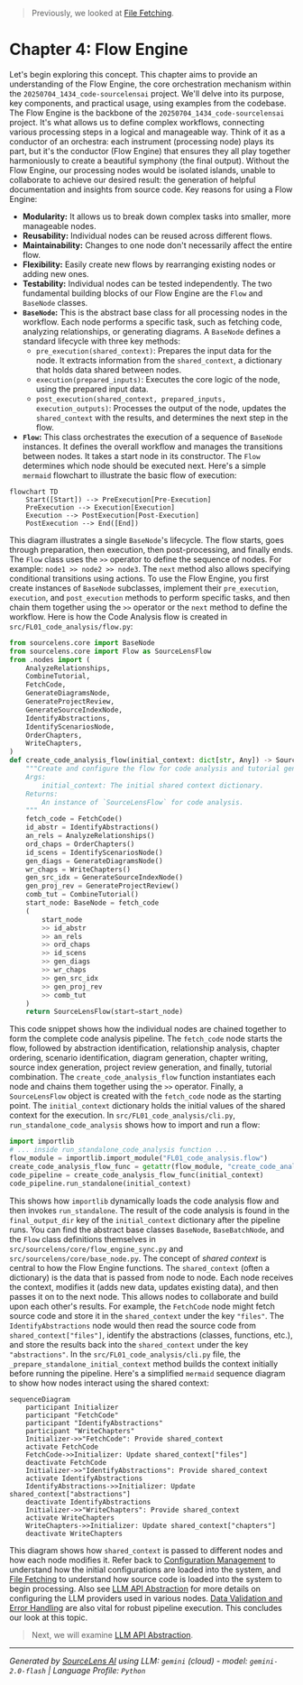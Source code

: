 > Previously, we looked at [File Fetching](03_file-fetching.md).

# Chapter 4: Flow Engine
Let's begin exploring this concept. This chapter aims to provide an understanding of the Flow Engine, the core orchestration mechanism within the `20250704_1434_code-sourcelensai` project. We'll delve into its purpose, key components, and practical usage, using examples from the codebase.
The Flow Engine is the backbone of the `20250704_1434_code-sourcelensai` project. It's what allows us to define complex workflows, connecting various processing steps in a logical and manageable way. Think of it as a conductor of an orchestra: each instrument (processing node) plays its part, but it's the conductor (Flow Engine) that ensures they all play together harmoniously to create a beautiful symphony (the final output). Without the Flow Engine, our processing nodes would be isolated islands, unable to collaborate to achieve our desired result: the generation of helpful documentation and insights from source code.
Key reasons for using a Flow Engine:
*   **Modularity:** It allows us to break down complex tasks into smaller, more manageable nodes.
*   **Reusability:** Individual nodes can be reused across different flows.
*   **Maintainability:** Changes to one node don't necessarily affect the entire flow.
*   **Flexibility:** Easily create new flows by rearranging existing nodes or adding new ones.
*   **Testability:** Individual nodes can be tested independently.
The two fundamental building blocks of our Flow Engine are the `Flow` and `BaseNode` classes.
*   **`BaseNode`:** This is the abstract base class for all processing nodes in the workflow. Each node performs a specific task, such as fetching code, analyzing relationships, or generating diagrams. A `BaseNode` defines a standard lifecycle with three key methods:
    *   `pre_execution(shared_context)`: Prepares the input data for the node. It extracts information from the `shared_context`, a dictionary that holds data shared between nodes.
    *   `execution(prepared_inputs)`: Executes the core logic of the node, using the prepared input data.
    *   `post_execution(shared_context, prepared_inputs, execution_outputs)`: Processes the output of the node, updates the `shared_context` with the results, and determines the next step in the flow.
*   **`Flow`:** This class orchestrates the execution of a sequence of `BaseNode` instances. It defines the overall workflow and manages the transitions between nodes. It takes a start node in its constructor. The `Flow` determines which node should be executed next.
Here's a simple `mermaid` flowchart to illustrate the basic flow of execution:
```mermaid
flowchart TD
    Start([Start]) --> PreExecution[Pre-Execution]
    PreExecution --> Execution[Execution]
    Execution --> PostExecution[Post-Execution]
    PostExecution --> End([End])
```
This diagram illustrates a single `BaseNode`'s lifecycle. The flow starts, goes through preparation, then execution, then post-processing, and finally ends.
The `Flow` class uses the `>>` operator to define the sequence of nodes. For example: `node1 >> node2 >> node3`. The `next` method also allows specifying conditional transitions using actions.
To use the Flow Engine, you first create instances of `BaseNode` subclasses, implement their `pre_execution`, `execution`, and `post_execution` methods to perform specific tasks, and then chain them together using the `>>` operator or the `next` method to define the workflow.
Here is how the Code Analysis flow is created in `src/FL01_code_analysis/flow.py`:
```python
from sourcelens.core import BaseNode
from sourcelens.core import Flow as SourceLensFlow
from .nodes import (
    AnalyzeRelationships,
    CombineTutorial,
    FetchCode,
    GenerateDiagramsNode,
    GenerateProjectReview,
    GenerateSourceIndexNode,
    IdentifyAbstractions,
    IdentifyScenariosNode,
    OrderChapters,
    WriteChapters,
)
def create_code_analysis_flow(initial_context: dict[str, Any]) -> SourceLensFlow:
    """Create and configure the flow for code analysis and tutorial generation.
    Args:
        initial_context: The initial shared context dictionary.
    Returns:
        An instance of `SourceLensFlow` for code analysis.
    """
    fetch_code = FetchCode()
    id_abstr = IdentifyAbstractions()
    an_rels = AnalyzeRelationships()
    ord_chaps = OrderChapters()
    id_scens = IdentifyScenariosNode()
    gen_diags = GenerateDiagramsNode()
    wr_chaps = WriteChapters()
    gen_src_idx = GenerateSourceIndexNode()
    gen_proj_rev = GenerateProjectReview()
    comb_tut = CombineTutorial()
    start_node: BaseNode = fetch_code
    (
        start_node
        >> id_abstr
        >> an_rels
        >> ord_chaps
        >> id_scens
        >> gen_diags
        >> wr_chaps
        >> gen_src_idx
        >> gen_proj_rev
        >> comb_tut
    )
    return SourceLensFlow(start=start_node)
```
This code snippet shows how the individual nodes are chained together to form the complete code analysis pipeline. The `fetch_code` node starts the flow, followed by abstraction identification, relationship analysis, chapter ordering, scenario identification, diagram generation, chapter writing, source index generation, project review generation, and finally, tutorial combination.
The `create_code_analysis_flow` function instantiates each node and chains them together using the `>>` operator. Finally, a `SourceLensFlow` object is created with the `fetch_code` node as the starting point. The `initial_context` dictionary holds the initial values of the shared context for the execution.
In `src/FL01_code_analysis/cli.py`, `run_standalone_code_analysis` shows how to import and run a flow:
```python
import importlib
# ... inside run_standalone_code_analysis function ...
flow_module = importlib.import_module("FL01_code_analysis.flow")
create_code_analysis_flow_func = getattr(flow_module, "create_code_analysis_flow")
code_pipeline = create_code_analysis_flow_func(initial_context)
code_pipeline.run_standalone(initial_context)
```
This shows how `importlib` dynamically loads the code analysis flow and then invokes `run_standalone`. The result of the code analysis is found in the `final_output_dir` key of the `initial_context` dictionary after the pipeline runs.
You can find the abstract base classes `BaseNode`, `BaseBatchNode`, and the `Flow` class definitions themselves in `src/sourcelens/core/flow_engine_sync.py` and `src/sourcelens/core/base_node.py`.
The concept of *shared context* is central to how the Flow Engine functions. The `shared_context` (often a dictionary) is the data that is passed from node to node. Each node receives the context, modifies it (adds new data, updates existing data), and then passes it on to the next node. This allows nodes to collaborate and build upon each other's results.
For example, the `FetchCode` node might fetch source code and store it in the `shared_context` under the key `"files"`. The `IdentifyAbstractions` node would then read the source code from `shared_context["files"]`, identify the abstractions (classes, functions, etc.), and store the results back into the `shared_context` under the key `"abstractions"`.
In the `src/FL01_code_analysis/cli.py` file, the `_prepare_standalone_initial_context` method builds the context initially before running the pipeline.
Here's a simplified `mermaid` sequence diagram to show how nodes interact using the shared context:
```mermaid
sequenceDiagram
    participant Initializer
    participant "FetchCode"
    participant "IdentifyAbstractions"
    participant "WriteChapters"
    Initializer->>"FetchCode": Provide shared_context
    activate FetchCode
    FetchCode->>Initializer: Update shared_context["files"]
    deactivate FetchCode
    Initializer->>"IdentifyAbstractions": Provide shared_context
    activate IdentifyAbstractions
    IdentifyAbstractions->>Initializer: Update shared_context["abstractions"]
    deactivate IdentifyAbstractions
    Initializer->>"WriteChapters": Provide shared_context
    activate WriteChapters
    WriteChapters->>Initializer: Update shared_context["chapters"]
    deactivate WriteChapters
```
This diagram shows how `shared_context` is passed to different nodes and how each node modifies it.
Refer back to [Configuration Management](01_configuration-management.md) to understand how the initial configurations are loaded into the system, and [File Fetching](02_file-fetching.md) to understand how source code is loaded into the system to begin processing. Also see [LLM API Abstraction](03_llm-api-abstraction.md) for more details on configuring the LLM providers used in various nodes. [Data Validation and Error Handling](06_data-validation-and-error-handling.md) are also vital for robust pipeline execution.
This concludes our look at this topic.

> Next, we will examine [LLM API Abstraction](05_llm-api-abstraction.md).


---

*Generated by [SourceLens AI](https://github.com/openXFlow/sourceLensAI) using LLM: `gemini` (cloud) - model: `gemini-2.0-flash` | Language Profile: `Python`*